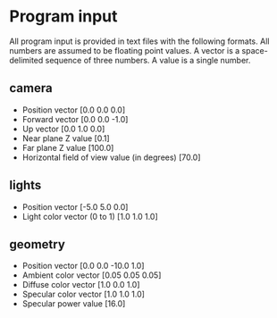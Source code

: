 Program input
=====
All program input is provided in text files with the following formats.
All numbers are assumed to be floating point values.
A vector is a space-delimited sequence of three numbers.
A value is a single number.

camera
-----
* Position vector [0.0 0.0 0.0]
* Forward vector [0.0 0.0 -1.0]
* Up vector [0.0 1.0 0.0]
* Near plane Z value [0.1]
* Far plane Z value [100.0]
* Horizontal field of view value (in degrees) [70.0]

lights
-----
* Position vector [-5.0 5.0 0.0]
* Light color vector (0 to 1) [1.0 1.0 1.0]

geometry
-----
* Position vector [0.0 0.0 -10.0 1.0]
* Ambient color vector [0.05 0.05 0.05]
* Diffuse color vector [1.0 0.0 1.0]
* Specular color vector [1.0 1.0 1.0]
* Specular power value [16.0]
